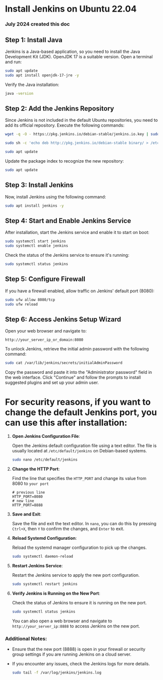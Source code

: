 # Install Jenkins on Ubuntu 22.04
### July 2024 created this doc

## Step 1: Install Java

Jenkins is a Java-based application, so you need to install the Java Development Kit (JDK). OpenJDK 17 is a suitable version. Open a terminal and run:

```bash
sudo apt update
sudo apt install openjdk-17-jre -y
```

Verify the Java installation:

```bash
java -version
```

## Step 2: Add the Jenkins Repository

Since Jenkins is not included in the default Ubuntu repositories, you need to add its official repository. Execute the following commands:

```bash
wget -q -O - https://pkg.jenkins.io/debian-stable/jenkins.io.key | sudo apt-key add -

sudo sh -c 'echo deb http://pkg.jenkins.io/debian-stable binary/ > /etc/apt/sources.list.d/jenkins.list'

sudo apt update

```

Update the package index to recognize the new repository:

```bash
sudo apt update
```

## Step 3: Install Jenkins

Now, install Jenkins using the following command:

```bash
sudo apt install jenkins -y
```

## Step 4: Start and Enable Jenkins Service

After installation, start the Jenkins service and enable it to start on boot:

```bash
sudo systemctl start jenkins
sudo systemctl enable jenkins
```

Check the status of the Jenkins service to ensure it's running:

```bash
sudo systemctl status jenkins
```

## Step 5: Configure Firewall

If you have a firewall enabled, allow traffic on Jenkins' default port (8080):

```bash
sudo ufw allow 8080/tcp
sudo ufw reload
```

## Step 6: Access Jenkins Setup Wizard

Open your web browser and navigate to:

```
http://your_server_ip_or_domain:8080
```

To unlock Jenkins, retrieve the initial admin password with the following command:

```bash
sudo cat /var/lib/jenkins/secrets/initialAdminPassword
```

Copy the password and paste it into the "Administrator password" field in the web interface. Click "Continue" and follow the prompts to install suggested plugins and set up your admin user.



# For security reasons, if you want to change the default Jenkins port, you can use this after installation:

1. **Open Jenkins Configuration File**:

   Open the Jenkins default configuration file using a text editor. The file is usually located at `/etc/default/jenkins` on Debian-based systems.

   ```bash
   sudo nano /etc/default/jenkins
   ```

2. **Change the HTTP Port**:

   Find the line that specifies the `HTTP_PORT` and change its value from 8080 to `your port`

   ```plaintext
   # previous line
   HTTP_PORT=8080
   # new line
   HTTP_PORT=8888
   ```

3. **Save and Exit**:

   Save the file and exit the text editor. In `nano`, you can do this by pressing `Ctrl+X`, then `Y` to confirm the changes, and `Enter` to exit.

4. **Reload Systemd Configuration**:

   Reload the systemd manager configuration to pick up the changes.

   ```bash
   sudo systemctl daemon-reload
   ```

5. **Restart Jenkins Service**:

   Restart the Jenkins service to apply the new port configuration.

   ```bash
   sudo systemctl restart jenkins
   ```

6. **Verify Jenkins is Running on the New Port**:

   Check the status of Jenkins to ensure it is running on the new port.

   ```bash
   sudo systemctl status jenkins
   ```

   You can also open a web browser and navigate to `http://your_server_ip:8888` to access Jenkins on the new port.

### Additional Notes:

- Ensure that the new port (8888) is open in your firewall or security group settings if you are running Jenkins on a cloud server.
- If you encounter any issues, check the Jenkins logs for more details.

   ```bash
   sudo tail -f /var/log/jenkins/jenkins.log
   ```
